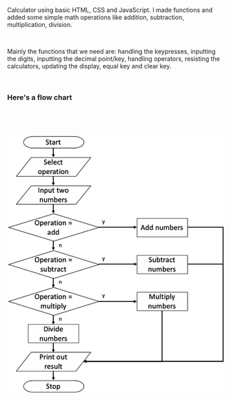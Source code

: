 <p>Calculator using basic HTML, CSS and JavaScript. I made functions and added some simple math operations like addition, subtraction, multiplication, division.<p><br>

<p>Mainly the functions that we need are: handling the keypresses, inputting the digits, inputting the decimal point/key, handling operators, resisting the calculators, updating the display, equal key and clear key.<p><br>

<h3>Here's a flow chart<h3><br><br>

![](flow-chart.png)
